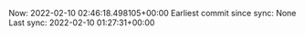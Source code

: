 Now: 2022-02-10 02:46:18.498105+00:00 Earliest commit since sync: None Last sync: 2022-02-10 01:27:31+00:00
